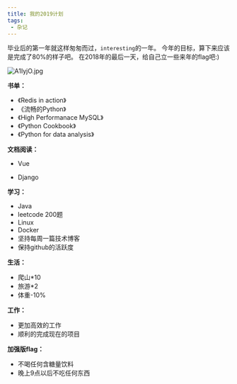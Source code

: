 ```yaml
---
title: 我的2019计划
tags:
 - 杂记
---
```




毕业后的第一年就这样匆匆而过，`interesting`的一年。
今年的目标，算下来应该是完成了80%的样子吧。
在2018年的最后一天，给自己立一些来年的flag吧:)

![A1IyjO.jpg](https://s2.ax1x.com/2019/03/21/A1IyjO.jpg)
<!-- more -->

**书单：**

- 《Redis in action》
- 《流畅的Python》
- 《High Performanace MySQL》
- 《Python Cookbook》
- 《Python for data analysis》

**文档阅读：**

- Vue

- Django

**学习：**

- Java
- leetcode 200题
- Linux
- Docker
- 坚持每周一篇技术博客
- 保持github的活跃度

**生活：**

- 爬山*10
- 旅游*2
- 体重-10%

**工作：**

- 更加高效的工作
- 顺利的完成现在的项目

**加强版flag：**
- 不喝任何含糖量饮料
- 晚上9点以后不吃任何东西

